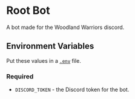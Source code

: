 
# Root Bot

A bot made for the Woodland Warriors discord.

## Environment Variables

Put these values in a [`.env`](https://www.npmjs.com/package/dotenv) file.

### Required

* `DISCORD_TOKEN` - the Discord token for the bot.